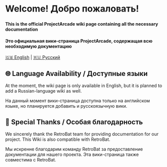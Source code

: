 # Welcome! Добро пожаловать!
###

#### This is the official ProjectArcade wiki page containing all the necessary documentation

#### Это официальная вики-страница ProjectArcade, содержащая всю необходимую документацию

[🇬🇧 English](/en/index.md) | [🇷🇺 Русский](/ru/index.md)

## 🌐 Language Availability / Доступные языки

At the moment, the wiki page is only available in English, but it is planned to add a Russian-language wiki as well.

На данный момент вики-страница доступна только на английском языке, но планируется добавить и русскоязычную вики.

## 💟 Special Thanks / Особая благодарность

We sincerely thank the RetroBat team for providing documentation for our project. This Wiki is also compatible with RetroBat.

Мы искренне благодарим команду RetroBat за предоставление документации для нашего проекта. Эта вики-страница также совместима с RetroBat.